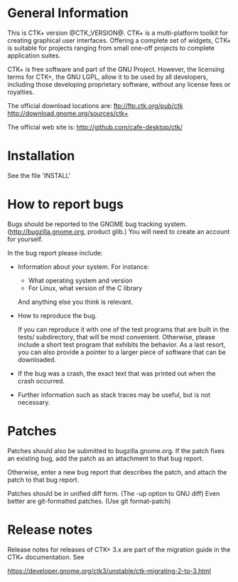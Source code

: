 General Information
===================

This is CTK+ version @CTK_VERSION@. CTK+ is a multi-platform toolkit for
creating graphical user interfaces. Offering a complete set of widgets,
CTK+ is suitable for projects ranging from small one-off projects to
complete application suites.

CTK+ is free software and part of the GNU Project. However, the
licensing terms for CTK+, the GNU LGPL, allow it to be used by all
developers, including those developing proprietary software, without any
license fees or royalties.

The official download locations are:
  ftp://ftp.ctk.org/pub/ctk
  http://download.gnome.org/sources/ctk+

The official web site is:
  http://github.com/cafe-desktop/ctk/


Installation
============

See the file 'INSTALL'


How to report bugs
==================

Bugs should be reported to the GNOME bug tracking system.
(http://bugzilla.gnome.org, product glib.) You will need
to create an account for yourself.

In the bug report please include:

* Information about your system. For instance:

   - What operating system and version
   - For Linux, what version of the C library

  And anything else you think is relevant.

* How to reproduce the bug.

  If you can reproduce it with one of the test programs that are built
  in the tests/ subdirectory, that will be most convenient.  Otherwise,
  please include a short test program that exhibits the behavior.
  As a last resort, you can also provide a pointer to a larger piece
  of software that can be downloaded.

* If the bug was a crash, the exact text that was printed out
  when the crash occurred.

* Further information such as stack traces may be useful, but
  is not necessary.


Patches
=======

Patches should also be submitted to bugzilla.gnome.org. If the
patch fixes an existing bug, add the patch as an attachment
to that bug report.

Otherwise, enter a new bug report that describes the patch,
and attach the patch to that bug report.

Patches should be in unified diff form. (The -up option to GNU diff)
Even better are git-formatted patches. (Use git format-patch)


Release notes
=============

Release notes for releases of CTK+ 3.x are part of the migration
guide in the CTK+ documentation. See

https://developer.gnome.org/ctk3/unstable/ctk-migrating-2-to-3.html
